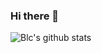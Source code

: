 ### Hi there 👋

<!--
**BlcDragon/BlcDragon** is a ✨ _special_ ✨ repository because its `README.md` (this file) appears on your GitHub profile.

Here are some ideas to get you started:

- 🔭 I’m currently working on ...
- 🌱 I’m currently learning ...
- 👯 I’m looking to collaborate on ...
- 🤔 I’m looking for help with ...
- 💬 Ask me about ...
- 📫 How to reach me: ...
- 😄 Pronouns: ...
- ⚡ Fun fact: ...
-->
![Blc's github stats](https://github-readme-stats.vercel.app/api?username=BlcDragon&count_private=true&show_icons=true&theme=midnight-purple)
